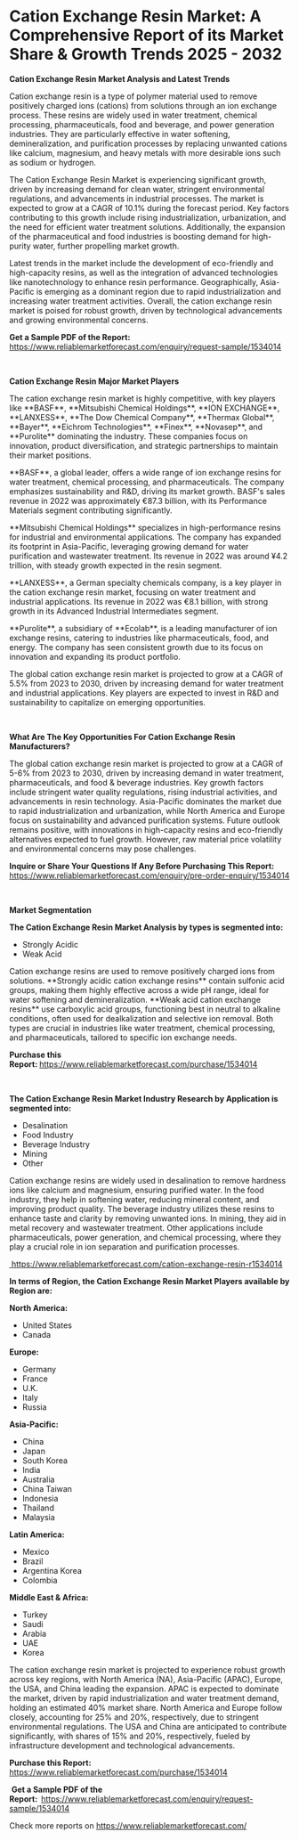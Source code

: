 <p><h1>Cation Exchange Resin Market: A Comprehensive Report of its Market Share & Growth Trends 2025 - 2032</h1></p><p><strong>Cation Exchange Resin Market Analysis and Latest Trends</strong></p>
<p><p>Cation exchange resin is a type of polymer material used to remove positively charged ions (cations) from solutions through an ion exchange process. These resins are widely used in water treatment, chemical processing, pharmaceuticals, food and beverage, and power generation industries. They are particularly effective in water softening, demineralization, and purification processes by replacing unwanted cations like calcium, magnesium, and heavy metals with more desirable ions such as sodium or hydrogen.</p><p>The Cation Exchange Resin Market is experiencing significant growth, driven by increasing demand for clean water, stringent environmental regulations, and advancements in industrial processes. The market is expected to grow at a CAGR of 10.1% during the forecast period. Key factors contributing to this growth include rising industrialization, urbanization, and the need for efficient water treatment solutions. Additionally, the expansion of the pharmaceutical and food industries is boosting demand for high-purity water, further propelling market growth.</p><p>Latest trends in the market include the development of eco-friendly and high-capacity resins, as well as the integration of advanced technologies like nanotechnology to enhance resin performance. Geographically, Asia-Pacific is emerging as a dominant region due to rapid industrialization and increasing water treatment activities. Overall, the cation exchange resin market is poised for robust growth, driven by technological advancements and growing environmental concerns.</p></p>
<p><strong>Get a Sample PDF of the Report:&nbsp;</strong> <a href="https://www.reliablemarketforecast.com/enquiry/request-sample/1534014?utm_campaign=1893&utm_medium=2&utm_source=Github&utm_content=ia&utm_term=26012025&utm_id=cation-exchange-resin">https://www.reliablemarketforecast.com/enquiry/request-sample/1534014</a></p>
<p>&nbsp;</p>
<p><strong>Cation Exchange Resin Major Market Players</strong></p>
<p><p>The cation exchange resin market is highly competitive, with key players like **BASF**, **Mitsubishi Chemical Holdings**, **ION EXCHANGE**, **LANXESS**, **The Dow Chemical Company**, **Thermax Global**, **Bayer**, **Eichrom Technologies**, **Finex**, **Novasep**, and **Purolite** dominating the industry. These companies focus on innovation, product diversification, and strategic partnerships to maintain their market positions.</p><p>**BASF**, a global leader, offers a wide range of ion exchange resins for water treatment, chemical processing, and pharmaceuticals. The company emphasizes sustainability and R&D, driving its market growth. BASF's sales revenue in 2022 was approximately €87.3 billion, with its Performance Materials segment contributing significantly.</p><p>**Mitsubishi Chemical Holdings** specializes in high-performance resins for industrial and environmental applications. The company has expanded its footprint in Asia-Pacific, leveraging growing demand for water purification and wastewater treatment. Its revenue in 2022 was around ¥4.2 trillion, with steady growth expected in the resin segment.</p><p>**LANXESS**, a German specialty chemicals company, is a key player in the cation exchange resin market, focusing on water treatment and industrial applications. Its revenue in 2022 was €8.1 billion, with strong growth in its Advanced Industrial Intermediates segment.</p><p>**Purolite**, a subsidiary of **Ecolab**, is a leading manufacturer of ion exchange resins, catering to industries like pharmaceuticals, food, and energy. The company has seen consistent growth due to its focus on innovation and expanding its product portfolio.</p><p>The global cation exchange resin market is projected to grow at a CAGR of 5.5% from 2023 to 2030, driven by increasing demand for water treatment and industrial applications. Key players are expected to invest in R&D and sustainability to capitalize on emerging opportunities.</p></p>
<p>&nbsp;</p>
<p><strong>What Are The Key Opportunities For Cation Exchange Resin Manufacturers?</strong></p>
<p><p>The global cation exchange resin market is projected to grow at a CAGR of 5-6% from 2023 to 2030, driven by increasing demand in water treatment, pharmaceuticals, and food & beverage industries. Key growth factors include stringent water quality regulations, rising industrial activities, and advancements in resin technology. Asia-Pacific dominates the market due to rapid industrialization and urbanization, while North America and Europe focus on sustainability and advanced purification systems. Future outlook remains positive, with innovations in high-capacity resins and eco-friendly alternatives expected to fuel growth. However, raw material price volatility and environmental concerns may pose challenges.</p></p>
<p><strong>Inquire or Share Your Questions If Any Before Purchasing This Report:</strong> <a href="https://www.reliablemarketforecast.com/enquiry/pre-order-enquiry/1534014?utm_campaign=1893&utm_medium=2&utm_source=Github&utm_content=ia&utm_term=26012025&utm_id=cation-exchange-resin">https://www.reliablemarketforecast.com/enquiry/pre-order-enquiry/1534014</a></p>
<p>&nbsp;</p>
<p><strong>Market Segmentation</strong></p>
<p><strong>The Cation Exchange Resin Market Analysis by types is segmented into:</strong></p>
<p><ul><li>Strongly Acidic</li><li>Weak Acid</li></ul></p>
<p><p>Cation exchange resins are used to remove positively charged ions from solutions. **Strongly acidic cation exchange resins** contain sulfonic acid groups, making them highly effective across a wide pH range, ideal for water softening and demineralization. **Weak acid cation exchange resins** use carboxylic acid groups, functioning best in neutral to alkaline conditions, often used for dealkalization and selective ion removal. Both types are crucial in industries like water treatment, chemical processing, and pharmaceuticals, tailored to specific ion exchange needs.</p></p>
<p><strong>Purchase this Report:&nbsp;</strong><a href="https://www.reliablemarketforecast.com/purchase/1534014?utm_campaign=1893&utm_medium=2&utm_source=Github&utm_content=ia&utm_term=26012025&utm_id=cation-exchange-resin">https://www.reliablemarketforecast.com/purchase/1534014</a></p>
<p>&nbsp;</p>
<p><strong>The Cation Exchange Resin Market Industry Research by Application is segmented into:</strong></p>
<p><ul><li>Desalination</li><li>Food Industry</li><li>Beverage Industry</li><li>Mining</li><li>Other</li></ul></p>
<p><p>Cation exchange resins are widely used in desalination to remove hardness ions like calcium and magnesium, ensuring purified water. In the food industry, they help in softening water, reducing mineral content, and improving product quality. The beverage industry utilizes these resins to enhance taste and clarity by removing unwanted ions. In mining, they aid in metal recovery and wastewater treatment. Other applications include pharmaceuticals, power generation, and chemical processing, where they play a crucial role in ion separation and purification processes.</p></p>
<p><a href="https://www.reliablemarketforecast.com/cation-exchange-resin-r1534014?utm_campaign=1893&utm_medium=2&utm_source=Github&utm_content=ia&utm_term=26012025&utm_id=cation-exchange-resin">&nbsp;https://www.reliablemarketforecast.com/cation-exchange-resin-r1534014</a></p>
<p><strong>In terms of Region, the Cation Exchange Resin Market Players available by Region are:</strong></p>
<p>
    <p> <strong> North America: </strong>
        <ul>
            <li>United States</li>
            <li>Canada</li>
        </ul>
        </p> 
    <p> <strong> Europe: </strong>
        <ul>
            <li>Germany</li>
            <li>France</li>
            <li>U.K.</li>
            <li>Italy</li>
            <li>Russia</li>
        </ul>
        </p> 
    <p> <strong> Asia-Pacific: </strong>
        <ul>
            <li>China</li>
            <li>Japan</li>
            <li>South Korea</li>
            <li>India</li>
            <li>Australia</li>
            <li>China Taiwan</li>
            <li>Indonesia</li>
            <li>Thailand</li>
            <li>Malaysia</li>
        </ul>
        </p> 
    <p> <strong> Latin America: </strong>
        <ul>
            <li>Mexico</li>
            <li>Brazil</li>
            <li>Argentina Korea</li>
            <li>Colombia</li>
        </ul>
        </p> 
    <p> <strong> Middle East & Africa: </strong>
        <ul>
            <li>Turkey</li>
            <li>Saudi</li>
            <li>Arabia</li>
            <li>UAE</li>
            <li>Korea</li>
        </ul>
    </p>
    </p>
<p><p>The cation exchange resin market is projected to experience robust growth across key regions, with North America (NA), Asia-Pacific (APAC), Europe, the USA, and China leading the expansion. APAC is expected to dominate the market, driven by rapid industrialization and water treatment demand, holding an estimated 40% market share. North America and Europe follow closely, accounting for 25% and 20%, respectively, due to stringent environmental regulations. The USA and China are anticipated to contribute significantly, with shares of 15% and 20%, respectively, fueled by infrastructure development and technological advancements.</p></p>
<p><strong>Purchase this Report: </strong><a href="https://www.reliablemarketforecast.com/purchase/1534014?utm_campaign=1893&utm_medium=2&utm_source=Github&utm_content=ia&utm_term=26012025&utm_id=cation-exchange-resin">https://www.reliablemarketforecast.com/purchase/1534014</a></p>
<p>&nbsp;<strong>Get a Sample PDF of the Report:&nbsp;&nbsp;</strong><a href="https://www.reliablemarketforecast.com/enquiry/request-sample/1534014?utm_campaign=1893&utm_medium=2&utm_source=Github&utm_content=ia&utm_term=26012025&utm_id=cation-exchange-resin">https://www.reliablemarketforecast.com/enquiry/request-sample/1534014</a></p>
<p><strong></strong></p>
<p>Check more reports on <a href="https://www.reliablemarketforecast.com/?utm_campaign=1893&utm_medium=2&utm_source=Github&utm_content=ia&utm_term=26012025&utm_id=cation-exchange-resin">https://www.reliablemarketforecast.com/</a></p>